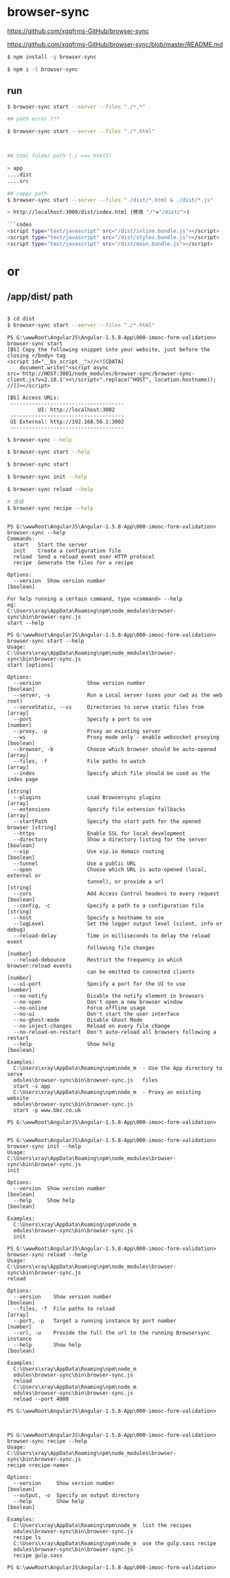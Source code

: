 # browser-sync  


https://github.com/xgqfrms-GitHub/browser-sync  

https://github.com/xgqfrms-GitHub/browser-sync/blob/master/README.md  



```sh
$ npm install -g browser-sync

$ npm i -S browser-sync
``` 

## run

```sh
$ browser-sync start --server --files "./*.*"

## path error ???

$ browser-sync start --server --files "./*.html"



## html folder path (./ === html5)

> app
....dist
....src

## /app/ path
$ browser-sync start --server --files "./dist/*.html & ./dist/*.js"

> http://localhost:3000/dist/index.html (修改 "/"="/dist/">)

```codes
<script type="text/javascript" src="/dist/inline.bundle.js"></script>
<script type="text/javascript" src="/dist/styles.bundle.js"></script>
<script type="text/javascript" src="/dist/main.bundle.js"></script>
``` 


# or 


## /app/dist/ path

```sh

$ cd dist
$ browser-sync start --server --files "./*.html"

``` 




```code
PS G:\wwwRoot\AngularJS\Angular-1.5.8-App\000-imooc-form-validation> browser-sync start
[BS] Copy the following snippet into your website, just before the closing </body> tag
<script id="__bs_script__">//<![CDATA[
    document.write("<script async src='http://HOST:3001/node_modules/browser-sync/browser-sync-client.js?v=2.18.1'><\/script>".replace("HOST", location.hostname));
//]]></script>

[BS] Access URLs:
 -------------------------------------
          UI: http://localhost:3002
 -------------------------------------
 UI External: http://192.168.56.1:3002
 -------------------------------------

``` 

```sh
$ browser-sync --help

$ browser-sync start --help

$ browser-sync start

$ browser-sync init --help

$ browser-sync reload --help

# 食谱
$ browser-sync recipe --help
``` 

```PS

PS G:\wwwRoot\AngularJS\Angular-1.5.8-App\000-imooc-form-validation> browser-sync --help
Commands:
  start   Start the server
  init    Create a configuration file
  reload  Send a reload event over HTTP protocol
  recipe  Generate the files for a recipe

Options:
  --version  Show version number                                       [boolean]

For help running a certain command, type <command> --help
eg:
C:\Users\xray\AppData\Roaming\npm\node_modules\browser-sync\bin\browser-sync.js
start --help

PS G:\wwwRoot\AngularJS\Angular-1.5.8-App\000-imooc-form-validation> browser-sync start --help
Usage:
C:\Users\xray\AppData\Roaming\npm\node_modules\browser-sync\bin\browser-sync.js
start [options]

Options:
  --version               Show version number                          [boolean]
  --server, -s            Run a Local server (uses your cwd as the web root)
  --serveStatic, --ss     Directories to serve static files from         [array]
  --port                  Specify a port to use                         [number]
  --proxy, -p             Proxy an existing server
  --ws                    Proxy mode only - enable websocket proxying  [boolean]
  --browser, -b           Choose which browser should be auto-opened     [array]
  --files, -f             File paths to watch                            [array]
  --index                 Specify which file should be used as the index page
                                                                        [string]
  --plugins               Load Browsersync plugins                       [array]
  --extensions            Specify file extension fallbacks               [array]
  --startPath             Specify the start path for the opened browser [string]
  --https                 Enable SSL for local development
  --directory             Show a directory listing for the server      [boolean]
  --xip                   Use xip.io domain routing                    [boolean]
  --tunnel                Use a public URL
  --open                  Choose which URL is auto-opened (local, external or
                          tunnel), or provide a url                     [string]
  --cors                  Add Access Control headers to every request  [boolean]
  --config, -c            Specify a path to a configuration file        [string]
  --host                  Specify a hostname to use
  --logLevel              Set the logger output level (silent, info or debug)
  --reload-delay          Time in milliseconds to delay the reload event
                          following file changes                        [number]
  --reload-debounce       Restrict the frequency in which browser:reload events
                          can be emitted to connected clients           [number]
  --ui-port               Specify a port for the UI to use              [number]
  --no-notify             Disable the notify element in browsers
  --no-open               Don't open a new browser window
  --no-online             Force offline usage
  --no-ui                 Don't start the user interface
  --no-ghost-mode         Disable Ghost Mode
  --no-inject-changes     Reload on every file change
  --no-reload-on-restart  Don't auto-reload all browsers following a restart
  --help                  Show help                                    [boolean]

Examples:
  C:\Users\xray\AppData\Roaming\npm\node_m  - Use the App directory to serve
  odules\browser-sync\bin\browser-sync.js   files
  start -s app
  C:\Users\xray\AppData\Roaming\npm\node_m  - Proxy an existing website
  odules\browser-sync\bin\browser-sync.js
  start -p www.bbc.co.uk

PS G:\wwwRoot\AngularJS\Angular-1.5.8-App\000-imooc-form-validation>
``` 


```PS

PS G:\wwwRoot\AngularJS\Angular-1.5.8-App\000-imooc-form-validation> browser-sync init --help
Usage:
C:\Users\xray\AppData\Roaming\npm\node_modules\browser-sync\bin\browser-sync.js
init

Options:
  --version  Show version number                                       [boolean]
  --help     Show help                                                 [boolean]

Examples:
  C:\Users\xray\AppData\Roaming\npm\node_m
  odules\browser-sync\bin\browser-sync.js
  init

PS G:\wwwRoot\AngularJS\Angular-1.5.8-App\000-imooc-form-validation> browser-sync reload --help
Usage:
C:\Users\xray\AppData\Roaming\npm\node_modules\browser-sync\bin\browser-sync.js
reload

Options:
  --version    Show version number                                     [boolean]
  --files, -f  File paths to reload                                      [array]
  --port, -p   Target a running instance by port number                 [number]
  --url, -u    Provide the full the url to the running Browsersync instance
  --help       Show help                                               [boolean]

Examples:
  C:\Users\xray\AppData\Roaming\npm\node_m
  odules\browser-sync\bin\browser-sync.js
  reload
  C:\Users\xray\AppData\Roaming\npm\node_m
  odules\browser-sync\bin\browser-sync.js
  reload --port 4000

PS G:\wwwRoot\AngularJS\Angular-1.5.8-App\000-imooc-form-validation>


``` 

```PS

PS G:\wwwRoot\AngularJS\Angular-1.5.8-App\000-imooc-form-validation> browser-sync recipe --help
Usage:
C:\Users\xray\AppData\Roaming\npm\node_modules\browser-sync\bin\browser-sync.js
recipe <recipe-name>

Options:
  --version     Show version number                                    [boolean]
  --output, -o  Specify an output directory
  --help        Show help                                              [boolean]

Examples:
  C:\Users\xray\AppData\Roaming\npm\node_m  list the recipes
  odules\browser-sync\bin\browser-sync.js
  recipe ls
  C:\Users\xray\AppData\Roaming\npm\node_m  use the gulp.sass recipe
  odules\browser-sync\bin\browser-sync.js
  recipe gulp.sass

PS G:\wwwRoot\AngularJS\Angular-1.5.8-App\000-imooc-form-validation>
``` 









